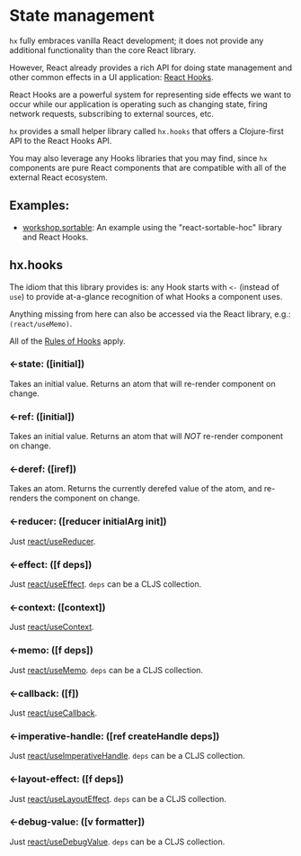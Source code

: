 # State management

`hx` fully embraces vanilla React development; it does not provide any 
additional functionality than the core React library.

However, React already provides a rich API for doing state management and other
common effects in a UI application: [React Hooks](https://reactjs.org/docs/hooks-overview.html).

React Hooks are a powerful system for representing side effects we want to occur
while our application is operating such as changing state, firing network
requests, subscribing to external sources, etc.

`hx` provides a small helper library called `hx.hooks` that offers a
Clojure-first API to the React Hooks API.

You may also leverage any Hooks libraries that you may find, since `hx` 
components are pure React components that are compatible with all of the 
external React ecosystem.

## Examples:
 - [workshop.sortable](../examples/workshop/sortable.cljs): An example using the
 "react-sortable-hoc" library and React Hooks.

## hx.hooks

The idiom that this library provides is: any Hook starts with `<-` 
(instead of `use`) to provide at-a-glance recognition of what Hooks a component
uses.

Anything missing from here can also be accessed via the React library, e.g.:
`(react/useMemo)`.

All of the [Rules of Hooks](https://reactjs.org/docs/hooks-overview.html#%EF%B8%8F-rules-of-hooks)
apply.

### <-state: ([initial])

Takes an initial value. Returns an atom that will re-render component on change.

### <-ref: ([initial])

Takes an initial value. Returns an atom that will _NOT_ re-render component on
change.

### <-deref: ([iref])

Takes an atom. Returns the currently derefed value of the atom, and re-renders 
the component on change.

### <-reducer: ([reducer initialArg init])
Just [react/useReducer](https://reactjs.org/docs/hooks-reference.html#usereducer).

### <-effect: ([f deps])
Just [react/useEffect](https://reactjs.org/docs/hooks-reference.html#useeffect).
`deps` can be a CLJS collection.

### <-context: ([context])
Just [react/useContext](https://reactjs.org/docs/hooks-reference.html#usecontext).

### <-memo: ([f deps])
Just [react/useMemo](https://reactjs.org/docs/hooks-reference.html#usememo).
`deps` can be a CLJS collection.

### <-callback: ([f])
Just [react/useCallback](https://reactjs.org/docs/hooks-reference.html#usecallback).

### <-imperative-handle: ([ref createHandle deps])
Just [react/useImperativeHandle](https://reactjs.org/docs/hooks-reference.html#useimperativehandle).
`deps` can be a CLJS collection.

### <-layout-effect: ([f deps])
Just [react/useLayoutEffect](https://reactjs.org/docs/hooks-reference.html#uselayouteffect).
`deps` can be a CLJS collection.

### <-debug-value: ([v formatter])
Just [react/useDebugValue](https://reactjs.org/docs/hooks-reference.html#usedebugvalue).
`deps` can be a CLJS collection.
